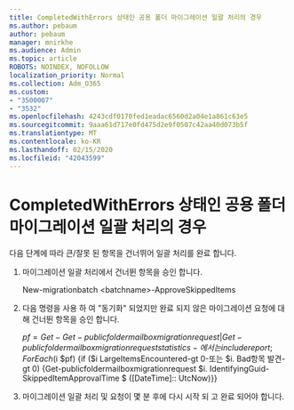 ```yaml
---
title: CompletedWithErrors 상태인 공용 폴더 마이그레이션 일괄 처리의 경우
ms.author: pebaum
author: pebaum
manager: mnirkhe
ms.audience: Admin
ms.topic: article
ROBOTS: NOINDEX, NOFOLLOW
localization_priority: Normal
ms.collection: Adm_O365
ms.custom:
- "3500007"
- "3532"
ms.openlocfilehash: 4243cdf0170fed1eadac6560d2a04e1a861c63e5
ms.sourcegitcommit: 9aaa61d717e0fd475d2e9f0507c42aa40d073b5f
ms.translationtype: MT
ms.contentlocale: ko-KR
ms.lasthandoff: 02/15/2020
ms.locfileid: "42043599"
---
```

# <a name="for-public-folder-migration-batch-with-completedwitherrors-status"></a>CompletedWithErrors 상태인 공용 폴더 마이그레이션 일괄 처리의 경우

다음 단계에 따라 큰/잘못 된 항목을 건너뛰어 일괄 처리를 완료 합니다. 
1. 마이그레이션 일괄 처리에서 건너뛴 항목을 승인 합니다.

    New-migrationbatch \<batchname>-ApproveSkippedItems 
2. 다음 명령을 사용 하 여 "동기화" 되었지만 완료 되지 않은 마이그레이션 요청에 대해 건너뛴 항목을 승인 합니다.

    $pf = Get-Get-publicfoldermailboxmigrationrequest | Get-publicfoldermailboxmigrationrequeststatistics-에서는 includereport; ForEach ($i $pf) {if ($i LargeItemsEncountered-gt 0-또는 $i. Bad항목 발견-gt 0) {Get-publicfoldermailboxmigrationrequest $i. IdentifyingGuid-SkippedItemApprovalTime $ ([DateTime]:: UtcNow)}}
3. 마이그레이션 일괄 처리 및 요청이 몇 분 후에 다시 시작 되 고 완료 되어야 합니다.

